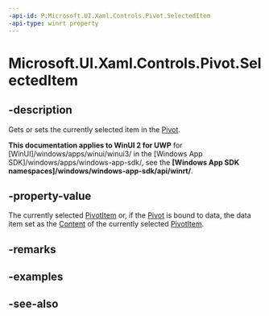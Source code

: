 ```yaml
---
-api-id: P:Microsoft.UI.Xaml.Controls.Pivot.SelectedItem
-api-type: winrt property
---
```


<!-- Property syntax
public object SelectedItem { get;  set; }
-->

# Microsoft.UI.Xaml.Controls.Pivot.SelectedItem

## -description
Gets or sets the currently selected item in the [Pivot](pivot.md).

**This documentation applies to WinUI 2 for UWP** for [WinUI]/windows/apps/winui/winui3/ in the [Windows App SDK]/windows/apps/windows-app-sdk/, see the **[Windows App SDK namespaces]/windows/windows-app-sdk/api/winrt/**.

## -property-value
The currently selected [PivotItem](pivotitem.md) or, if the [Pivot](pivot.md) is bound to data, the data item set as the [Content](contentcontrol_content.md) of the currently selected [PivotItem](pivotitem.md).

## -remarks

## -examples

## -see-also
